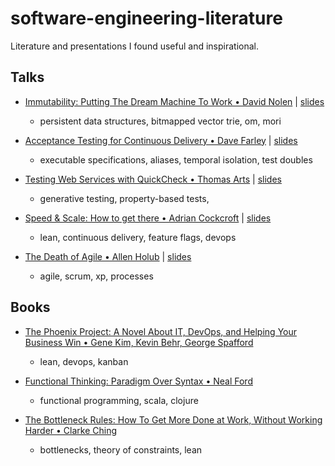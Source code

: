 # software-engineering-literature
Literature and presentations I found useful and inspirational.

## Talks

- [Immutability: Putting The Dream Machine To Work • David Nolen](https://www.youtube.com/watch?v=SiFwRtCnxv4) | [slides](http://gotocon.com/dl/goto-aar-2014/slides/DavidNolen_ImmutabilityPuttingTheDreamMachineToWork.pdf)
  - persistent data structures, bitmapped vector trie, om, mori 

- [Acceptance Testing for Continuous Delivery • Dave Farley](https://www.youtube.com/watch?v=SBhgteA2szg&t=333s) | [slides](https://qconlondon.com/london-2016/system/files/presentation-slides/davefarley.pdf)
  - executable specifications, aliases, temporal isolation, test doubles
  
- [Testing Web Services with QuickCheck • Thomas Arts](https://www.youtube.com/watch?v=dDDCSDTHRZo) | [slides](http://s3.amazonaws.com/erlang-conferences-production/media/files/000/000/627/original/ElixirConfEU_2017_-_TestingWebServiceWithQC_-_Thomas_Arts.pdf?1495020439)
  - generative testing, property-based tests, 

- [Speed & Scale: How to get there • Adrian Cockcroft](https://www.youtube.com/watch?v=BeNrVl2_nyI) | [slides](https://www.slideshare.net/adriancockcroft/b-goto-chicago)
  - lean, continuous delivery, feature flags, devops

- [The Death of Agile • Allen Holub](https://www.youtube.com/watch?v=HZyRQ8Uhhmk) | [slides](https://holub.com/slidesrc/DeathOfAgile.key.pdf)
  - agile, scrum, xp, processes

## Books

- [The Phoenix Project: A Novel About IT, DevOps, and Helping Your Business Win • Gene Kim, Kevin Behr, George Spafford](https://www.amazon.co.uk/dp/1942788290/ref=cm_sw_em_r_mt_dp_U_YbhsCbY0W6JWY)
  - lean, devops, kanban
  
- [Functional Thinking: Paradigm Over Syntax • Neal Ford](https://www.amazon.co.uk/dp/1449365515/ref=cm_sw_em_r_mt_dp_U_PchsCbMW7VZT4)
  - functional programming, scala, clojure
  
- [The Bottleneck Rules: How To Get More Done at Work, Without Working Harder • Clarke Ching](https://www.amazon.co.uk/dp/B07DCFR7B4/ref=cm_sw_em_r_mt_dp_U_O-gsCbKXG55K6)
  - bottlenecks, theory of constraints, lean 
  
  
